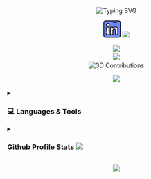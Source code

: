 <!--💬 TYPING SVG GREETING -->
<p align="center">
  <img src="https://readme-typing-svg.demolab.com?font=Fira+Code&weight=500&size=22&duration=2000&pause=500&color=27ae60&center=true&vCenter=true&width=600&lines=Hello,+I'm+Pranesh!;Full-Stack+Developer+|+Cloud+Enthusiast;Always+Learning+%26+Coding" alt="Typing SVG"/>
</p>

<!--🌐 Social Media -->
<p align="center">
  <a href="https://www.linkedin.com/in/pranesh-raghu"><img src="https://raw.githubusercontent.com/8bithemant/8bithemant/master/linkedin.png" width="40"/></a>
  <a href="mailto:your-email@gmail.com"><img src="https://user-images.githubusercontent.com/184528214/8f168ffd-5a4c-4d30-8d6b-917568924fbb.png" width="40"/></a>
</p>

<!--💻 GitHub Stats & Streak -->
<p align="center">
  <img src="https://gh-readme-profile.vercel.app/api?username=Pranesh-Raghu&theme=github_dark_tritanopia&border_radius=17.5&hide_border=true&stroke_color=1F6FEB&bg_color=0D1117" />
  <br>
  <img src="https://github-readme-streak-stats.herokuapp.com/?user=Pranesh-Raghu&theme=github-dark-blue&hide_border=true" />
  <br>
<img src="https://profile-3d-contrib.vercel.app/profile?username=Pranesh-Raghu&theme=dracula" alt="3D Contributions"/>
</p>

<!--📊 Top Languages -->
<p align="center">
  <img src="https://github-readme-stats.vercel.app/api/top-langs/?username=Pranesh-Raghu&theme=github_dark&hide_border=true&no-bg=true&langs_count=8"/>
</p>


<!--🛠️ Languages & Tools-->
<details>
  <summary><h3>💻 Languages & Tools</h3></summary>
  <p align="center">
    <img src="https://techstack-generator.vercel.app/python-icon.svg" width="50"/>
    <img src="https://techstack-generator.vercel.app/js-icon.svg" width="50"/>
    <img src="https://techstack-generator.vercel.app/ts-icon.svg" width="50"/>
    <img src="https://techstack-generator.vercel.app/react-icon.svg" width="50"/>
    <img src="https://techstack-generator.vercel.app/node-icon.svg" width="50"/>
    <img src="https://techstack-generator.vercel.app/fastapi-icon.svg" width="50"/>
    <img src="https://techstack-generator.vercel.app/go-icon.svg" width="50"/>
    <img src="https://techstack-generator.vercel.app/mysql-icon.svg" width="50"/>
    <img src="https://techstack-generator.vercel.app/mongodb-icon.svg" width="50"/>
    <img src="https://techstack-generator.vercel.app/github-icon.svg" width="50"/>
  </p>
</details>

<!--🏆 Competitive Coding Profiles -->
<details>
  <summary><h3>Github Profile Stats <img src='https://media1.giphy.com/media/du3J3cXyzhj75IOgvA/giphy.gif?cid=ecf05e47x2g034i9pzwtzzsd3xgg2w9nr94t4tflbbgo3008&rid=giphy.gif' width="23"></h3></summary>

<!--💻 GitHub Profile Stats-->
<p align="center">
  <!-- Overall Stats Card -->
  <img src="https://github-readme-stats.vercel.app/api?username=Pranesh-Raghu&show_icons=true&theme=github_dark&hide_border=false&count_private=true&include_all_commits=true&title_color=27ae60&icon_color=27ae60&text_color=ffffff&bg_color=0D1117" alt="Pranesh's GitHub Stats" />

  <!-- Top Languages Card -->
  <img src="https://github-readme-stats.vercel.app/api/top-langs/?username=Pranesh-Raghu&layout=compact&theme=github_dark&hide_border=false&langs_count=8&title_color=27ae60&text_color=ffffff&bg_color=0D1117" alt="Top Languages" />

  <!-- GitHub Streak Card -->
  <img src="https://github-readme-streak-stats.herokuapp.com/?user=Pranesh-Raghu&theme=dark&hide_border=false&stroke=27ae60&background=0D1117&ring=27ae60" alt="GitHub Streak" />

  <!-- 3D Contributions Graph -->
  <img src="https://profile-3d-contrib.vercel.app/profile?username=Pranesh-Raghu&theme=dracula" alt="3D Contributions"/>
</p>

</details>


<!--🎨 Visitor Count-->
<p align="center">
  <img src="https://count.getloli.com/@Pranesh-Raghu?name=Pranesh-Raghu&theme=green&darkmode=1"/>
</p>
